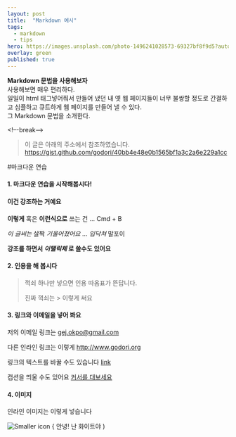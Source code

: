 ```yaml
---
layout: post
title:  "Markdown 예시"
tags:
  - markdown
  - tips
hero: https://images.unsplash.com/photo-1496241028573-69327bf8f9d5?auto=format&fit=crop&w=1268&q=60&ixid=dW5zcGxhc2guY29tOzs7Ozs%3D
overlay: green
published: true
---
```

**Markdown 문법을 사용해보자**
<br>
사용해보면 매우 편리하다.<br>
일일이 html 태그넣어줘서 만들어 냈던 내 옛 웹 페이지들이 너무 불쌍할 정도로 간결하고 심플하고 큐트하게 웹 페이지를 만들어 낼 수 있다.<br>
그 Markdown 문법을 소개한다.<br>

<!–-break-–>

> 이 글은 아래의 주소에서 참조하였습니다.
> https://gist.github.com/godori/40bb4e48e0b1565bf1a3c2a6e229a1cc

#마크다운 연습

#### 1. 마크다운 연습을 시작해봅시다!

#### 이건 강조하는 거예요
**이렇게** 혹은 __이런식으로__ 쓰는 건 ... Cmd + B

*이 글씨는* 살짝 _기울어졌어요_ ... _입닥쳐_ 말포이


**강조를 하면서 _이탤릭체_ 로 쓸수도 있어요**

#### 2. 인용을 해 봅시다
> 꺽쇠 하나만 넣으면 인용 따옴표가 뜬답니다.
> 
> 진짜 꺽쇠는 &gt; 이렇게 써요

#### 3. 링크와 이메일을 넣어 봐요

저의 이메일 링크는 <gej.okpo@gmail.com>

다른 인라인 링크는 이렇게 <http://www.godori.org>

링크의 텍스트를 바꿀 수도 있습니다 [link](http://www.godori.org)

캡션을 띄울 수도 있어요 [커서를 대보세요](http://www.godori.org "설명이 뜨죠")

#### 4. 이미지
인라인 이미지는 이렇게 넣습니다 

![Smaller icon](https://pbs.twimg.com/media/CjpY78aVEAACwC6.jpg)  { 안녕! 난 화이트야 )

